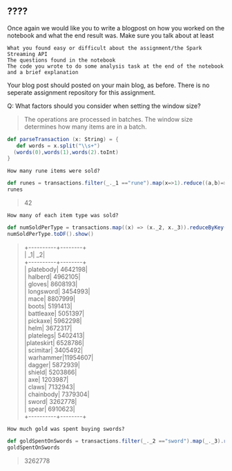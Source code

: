 ## ????

Once again we would like you to write a blogpost on how you worked on the notebook and what the end result was. Make sure you talk about at least

    What you found easy or difficult about the assignment/the Spark Streaming API
    The questions found in the notebook
    The code you wrote to do some analysis task at the end of the notebook and a brief explanation

Your blog post should posted on your main blog, as before. There is no seperate assignment repository for this assignment.


Q: What factors should you consider when setting the window size?

> The operations are processed in batches. The window size determines how many items are in a batch.


```scala
def parseTransaction (x: String) = {
   def words = x.split("\\s+")
  (words(0),words(1),words(2).toInt)
}
```


    How many rune items were sold?

```scala
def runes = transactions.filter(_._1 =="rune").map(x=>1).reduce((a,b)=> a+b)
runes
```

> 42


    How many of each item type was sold?
    
```scala
def numSoldPerType = transactions.map((x) => (x._2, x._3)).reduceByKey((a,b) => (a+b)).cache()
numSoldPerType.toDF().show()
```
> +----------+--------+ <br />
> |        _1|      _2| <br />
> +----------+--------+ <br />
> | platebody| 4642198| <br />
> |   halberd| 4962105| <br />
> |    gloves| 8608193| <br />
> | longsword| 3454993| <br />
> |      mace| 8807999| <br />
> |     boots| 5191413| <br />
> | battleaxe| 5051397| <br />
> |   pickaxe| 5962298| <br />
> |      helm| 3672317| <br />
> | platelegs| 5402413| <br />
> |plateskirt| 6528786| <br />
> |  scimitar| 3405492| <br />
> | warhammer|11954607| <br />
> |    dagger| 5872939| <br />
> |    shield| 5203866| <br />
> |       axe| 1203987| <br />
> |     claws| 7132943| <br />
> | chainbody| 7379304| <br />
> |     sword| 3262778| <br />
> |     spear| 6910623| <br />
> +----------+--------+ <br />


    How much gold was spent buying swords?
    
```scala
def goldSpentOnSwords = transactions.filter(_._2 =="sword").map(_._3).reduce((a,b)=>(a+b))
goldSpentOnSwords
```
> 3262778
